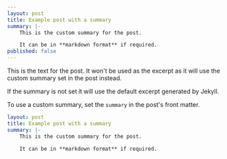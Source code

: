 ```yaml
---
layout: post
title: Example post with a summary
summary: |-
    This is the custom summary for the post.

    It can be in **markdown format** if required.
published: false
---
```


This is the text for the post. It won't be used as the excerpt as it will use the custom summary set in the post instead. 

If the summary is not set it will use the default excerpt generated by Jekyll.

To use a custom summary, set the `summary` in the post's front matter. 

```yaml
layout: post
title: Example post with a summary
summary: |-
    This is the custom summary for the post.

    It can be in **markdown format** if required.
```
